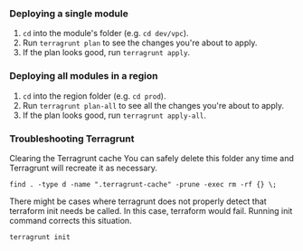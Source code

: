 ### Deploying a single module

1. `cd` into the module's folder (e.g. `cd dev/vpc`).
1. Run `terragrunt plan` to see the changes you're about to apply.
1. If the plan looks good, run `terragrunt apply`.


### Deploying all modules in a region

1. `cd` into the region folder (e.g. `cd prod`).
1. Run `terragrunt plan-all` to see all the changes you're about to apply.
1. If the plan looks good, run `terragrunt apply-all`.

### Troubleshooting Terragrunt

Clearing the Terragrunt cache
You can safely delete this folder any time and Terragrunt will recreate it as necessary.

`find . -type d -name ".terragrunt-cache" -prune -exec rm -rf {} \;`


There might be cases where terragrunt does not properly detect that terraform init needs be called. In this case, terraform would fail. Running init command corrects this situation.

`terragrunt init`
 
